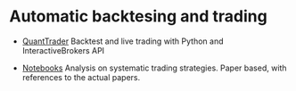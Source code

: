 # Automatic backtesing and trading

- [QuantTrader](https://github.com/letianzj/quanttrader)
  Backtest and live trading with Python and InteractiveBrokers API

- [Notebooks](https://github.com/thoriuchi0531/notebooks)
  Analysis on systematic trading strategies. Paper based, with references to the
  actual papers.
